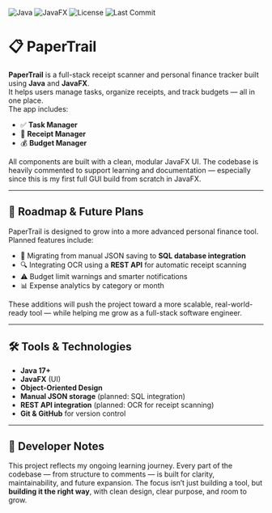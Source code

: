 ![Java](https://img.shields.io/badge/language-Java-blue.svg)
![JavaFX](https://img.shields.io/badge/UI-JavaFX-lightblue)
![License](https://img.shields.io/github/license/SantiagoLopez-CS/ReceiptScanner_APP)
![Last Commit](https://img.shields.io/github/last-commit/SantiagoLopez-CS/ReceiptScanner_APP)

# 📋 PaperTrail

**PaperTrail** is a full-stack receipt scanner and personal finance tracker built using **Java** and **JavaFX**.  
It helps users manage tasks, organize receipts, and track budgets — all in one place.  
The app includes:

- ✅ **Task Manager**
- 🧾 **Receipt Manager**
- 💰 **Budget Manager**

All components are built with a clean, modular JavaFX UI. The codebase is heavily commented to support learning and documentation — especially since this is my first full GUI build from scratch in JavaFX.

---

## 🚧 Roadmap & Future Plans

PaperTrail is designed to grow into a more advanced personal finance tool. Planned features include:

- 🔄 Migrating from manual JSON saving to **SQL database integration**
- 🔍 Integrating OCR using a **REST API** for automatic receipt scanning
- ⚠️ Budget limit warnings and smarter notifications
- 📊 Expense analytics by category or month

These additions will push the project toward a more scalable, real-world-ready tool — while helping me grow as a full-stack software engineer.

---

## 🛠️ Tools & Technologies

- **Java 17+**
- **JavaFX** (UI)
- **Object-Oriented Design**
- **Manual JSON storage** (planned: SQL integration)
- **REST API integration** (planned: OCR for receipt scanning)
- **Git & GitHub** for version control

---

## 🧠 Developer Notes

This project reflects my ongoing learning journey. Every part of the codebase — from structure to comments — is built for clarity, maintainability, and future expansion. The focus isn’t just building a tool, but **building it the right way**, with clean design, clear purpose, and room to grow.
